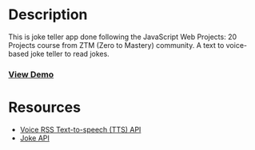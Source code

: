 # Description
This is joke teller app done following the JavaScript Web Projects: 20 Projects course from ZTM (Zero to Mastery) community. A text to voice-based joke teller to read jokes.

### [View Demo](https://joopr8.github.io/joker-teller/)

# Resources
- [Voice RSS Text-to-speech (TTS) API](https://www.voicerss.org//api/)
- [Joke API](https://sv443.net/jokeapi/v2/)

